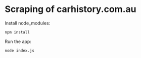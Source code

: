# Scraping of carhistory.com.au

Install node_modules:

```npm install```

Run the app:

```node index.js```



